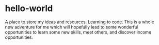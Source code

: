 # hello-world
A place to store my ideas and resources. 
Learning to code. This is a whole new adventure for me which will hopefully lead to some wonderful opportunities to learn some new skills, meet others, and discover income opportunities. 
